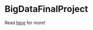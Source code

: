# BigDataFinalProject
Read [here](https://medium.com/@aimiwen33/exploring-taylor-swifts-music-2bce11a7aab2) for more!
